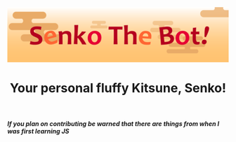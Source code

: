 <div align="center">
<img src="./GitHub/SenkoTheBot.png" width="512">

# Your personal fluffy Kitsune, Senko!

<div align="left">
<br>

##### If you plan on contributing be warned that there are things from when I was first learning JS

<br>